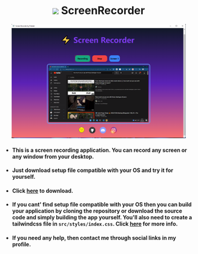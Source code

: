 <h1 align="center"><img height="40" height="40" src="public/favicon.ico" /> ScreenRecorder</h1>

<p align="center">
  <img width="460" height="300" src="app.png">
</p>

- #### This is a screen recording application. You can record any screen or any window from your desktop.
- #### Just download setup file compatible with your OS and try it for yourself. 
- #### Click [here](https://github.com/prateek332/ScreenRecorder/releases/tag/DownloadSetupFiles) to download.
- #### If you cant' find setup file compatible with your OS then you can build your application by cloning the repository or download the source code and simply building the app yourself. You'll also need to create a tailwindcss file in `src/styles/index.css`. Click [here](https://tailwindcss.com/docs/installation#using-tailwind-cli) for more info.
- #### If you need any help, then contact me through social links in my profile.
